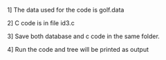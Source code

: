 1] The data used for the code is golf.data

2] C code is in file id3.c

3] Save both database and c code in the same folder.

4] Run the code and tree will be printed as output
